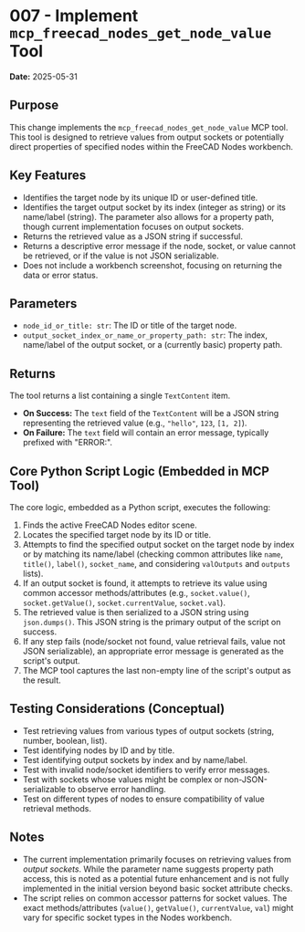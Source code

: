 # 007 - Implement `mcp_freecad_nodes_get_node_value` Tool

**Date:** 2025-05-31

## Purpose

This change implements the `mcp_freecad_nodes_get_node_value` MCP tool. This tool is designed to retrieve values from output sockets or potentially direct properties of specified nodes within the FreeCAD Nodes workbench.

## Key Features

-   Identifies the target node by its unique ID or user-defined title.
-   Identifies the target output socket by its index (integer as string) or its name/label (string). The parameter also allows for a property path, though current implementation focuses on output sockets.
-   Returns the retrieved value as a JSON string if successful.
-   Returns a descriptive error message if the node, socket, or value cannot be retrieved, or if the value is not JSON serializable.
-   Does not include a workbench screenshot, focusing on returning the data or error status.

## Parameters

-   `node_id_or_title: str`: The ID or title of the target node.
-   `output_socket_index_or_name_or_property_path: str`: The index, name/label of the output socket, or a (currently basic) property path.

## Returns

The tool returns a list containing a single `TextContent` item.
-   **On Success:** The `text` field of the `TextContent` will be a JSON string representing the retrieved value (e.g., `"hello"`, `123`, `[1, 2]`).
-   **On Failure:** The `text` field will contain an error message, typically prefixed with "ERROR:".

## Core Python Script Logic (Embedded in MCP Tool)

The core logic, embedded as a Python script, executes the following:
1.  Finds the active FreeCAD Nodes editor scene.
2.  Locates the specified target node by its ID or title.
3.  Attempts to find the specified output socket on the target node by index or by matching its name/label (checking common attributes like `name`, `title()`, `label()`, `socket_name`, and considering `valOutputs` and `outputs` lists).
4.  If an output socket is found, it attempts to retrieve its value using common accessor methods/attributes (e.g., `socket.value()`, `socket.getValue()`, `socket.currentValue`, `socket.val`).
5.  The retrieved value is then serialized to a JSON string using `json.dumps()`. This JSON string is the primary output of the script on success.
6.  If any step fails (node/socket not found, value retrieval fails, value not JSON serializable), an appropriate error message is generated as the script's output.
7.  The MCP tool captures the last non-empty line of the script's output as the result.

## Testing Considerations (Conceptual)

-   Test retrieving values from various types of output sockets (string, number, boolean, list).
-   Test identifying nodes by ID and by title.
-   Test identifying output sockets by index and by name/label.
-   Test with invalid node/socket identifiers to verify error messages.
-   Test with sockets whose values might be complex or non-JSON-serializable to observe error handling.
-   Test on different types of nodes to ensure compatibility of value retrieval methods.

## Notes

- The current implementation primarily focuses on retrieving values from *output sockets*. While the parameter name suggests property path access, this is noted as a potential future enhancement and is not fully implemented in the initial version beyond basic socket attribute checks.
- The script relies on common accessor patterns for socket values. The exact methods/attributes (`value()`, `getValue()`, `currentValue`, `val`) might vary for specific socket types in the Nodes workbench.
